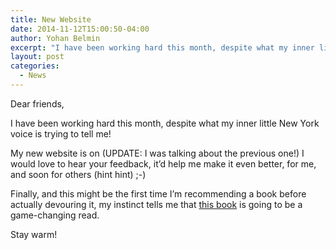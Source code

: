 ```yaml
---
title: New Website
date: 2014-11-12T15:00:50-04:00
author: Yohan Belmin
excerpt: "I have been working hard this month, despite what my inner little New York voice is trying to tell me! My new website is on (UPDATE: That was the previous one!)! I would love to hear your feedback, it'd help me make it even better, for me, and soon for others (hint hint) ;-)"
layout: post
categories:
  - News
---
```

Dear friends,

I have been working hard this month, despite what my inner little New York voice is trying to tell me!

My new website is on (UPDATE: I was talking about the previous one!) I would love to hear your feedback, it&#8217;d help me make it even better, for me, and soon for others (hint hint) ;-)

Finally, and this might be the first time I&#8217;m recommending a book before actually devouring it, my instinct tells me that <a href="http://www.amazon.com/Powers-Two-Finding-Innovation-Creative/dp/0544031598" target="_blank">this book</a> is going to be a game-changing read.

Stay warm!
